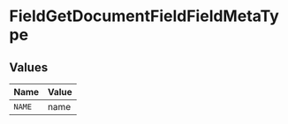 # FieldGetDocumentFieldFieldMetaType


## Values

| Name   | Value  |
| ------ | ------ |
| `NAME` | name   |